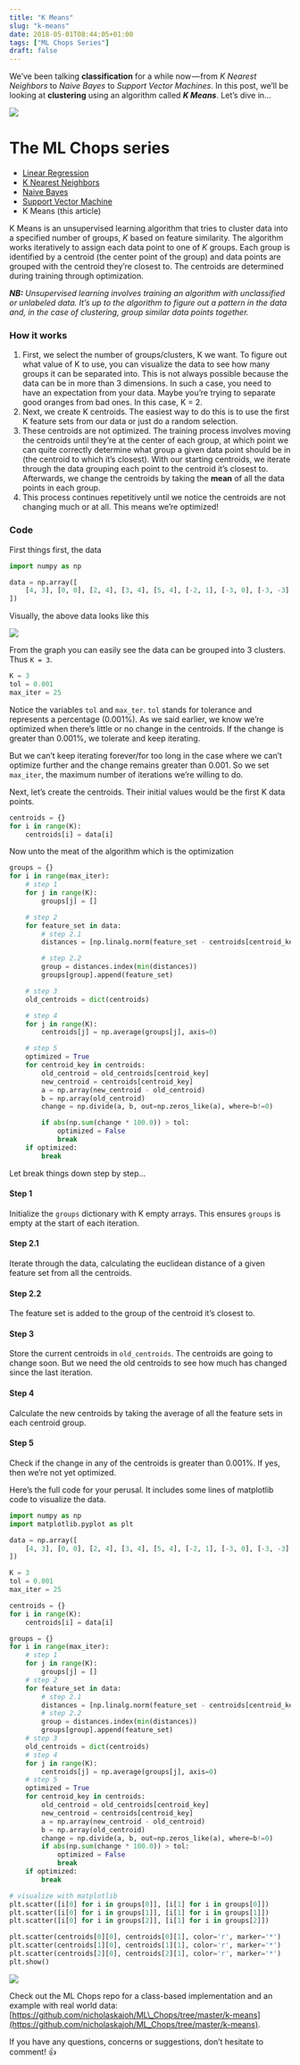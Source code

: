 ```yaml
---
title: "K Means"
slug: "k-means"
date: 2018-05-01T08:44:05+01:00
tags: ["ML Chops Series"]
draft: false
---
```


We’ve been talking **classification** for a while now — from _K Nearest Neighbors_ to _Naive Bayes_ to _Support Vector Machines_. In this post, we’ll be looking at **clustering** using an algorithm called **_K Means_**. Let’s dive in...

![](/images/k-means/k-means-meme.jpeg)

# The ML Chops series
- [Linear Regression](/linear-regression)
- [K Nearest Neighbors](/k-nearest-neighbors)
- [Naive Bayes](/naive-bayes)
- [Support Vector Machine](/support-vector-machine)
- K Means (this article)

K Means is an unsupervised learning algorithm that tries to cluster data into a specified number of groups, _K_ based on feature similarity. The algorithm works iteratively to assign each data point to one of _K_ groups. Each group is identified by a centroid (the center point of the group) and data points are grouped with the centroid they’re closest to. The centroids are determined during training through optimization.

**_NB:_** _Unsupervised learning involves training an algorithm with unclassified or unlabeled data. It’s up to the algorithm to figure out a pattern in the data and, in the case of clustering, group similar data points together._

### How it works

1.  First, we select the number of groups/clusters, K we want. To figure out what value of K to use, you can visualize the data to see how many groups it can be separated into. This is not always possible because the data can be in more than 3 dimensions. In such a case, you need to have an expectation from your data. Maybe you’re trying to separate good oranges from bad ones. In this case, K = 2.
2.  Next, we create K centroids. The easiest way to do this is to use the first K feature sets from our data or just do a random selection.
3.  These centroids are not optimized. The training process involves moving the centroids until they’re at the center of each group, at which point we can quite correctly determine what group a given data point should be in (the centroid to which it’s closest). With our starting centroids, we iterate through the data grouping each point to the centroid it’s closest to. Afterwards, we change the centroids by taking the **mean** of all the data points in each group.
4.  This process continues repetitively until we notice the centroids are not changing much or at all. This means we’re optimized!

### Code

First things first, the data

```python
import numpy as np

data = np.array([  
    [4, 3], [0, 0], [2, 4], [3, 4], [5, 4], [-2, 1], [-3, 0], [-3, -3], [8, 12], [11, 11], [9, 10]  
])
```

Visually, the above data looks like this

![](/images/k-means/dataset-plot.png)

From the graph you can easily see the data can be grouped into 3 clusters. Thus `K = 3`.

```python
K = 3  
tol = 0.001  
max_iter = 25
```

Notice the variables `tol` and `max_ter`. `tol` stands for tolerance and represents a percentage (0.001%). As we said earlier, we know we’re optimized when there’s little or no change in the centroids. If the change is greater than 0.001%, we tolerate and keep iterating.

But we can’t keep iterating forever/for too long in the case where we can’t optimize further and the change remains greater than 0.001. So we set `max_iter`, the maximum number of iterations we’re willing to do.

Next, let’s create the centroids. Their initial values would be the first K data points.

```python
centroids = {}  
for i in range(K):  
    centroids[i] = data[i]
```

Now unto the meat of the algorithm which is the optimization

```python
groups = {}  
for i in range(max_iter):  
    # step 1  
    for j in range(K):  
        groups[j] = []

    # step 2  
    for feature_set in data:  
        # step 2.1  
        distances = [np.linalg.norm(feature_set - centroids[centroid_key]) for centroid_key in centroids]

        # step 2.2  
        group = distances.index(min(distances))  
        groups[group].append(feature_set)

    # step 3  
    old_centroids = dict(centroids)

    # step 4  
    for j in range(K):  
        centroids[j] = np.average(groups[j], axis=0)

    # step 5  
    optimized = True  
    for centroid_key in centroids:  
        old_centroid = old_centroids[centroid_key]  
        new_centroid = centroids[centroid_key]  
        a = np.array(new_centroid - old_centroid)  
        b = np.array(old_centroid)  
        change = np.divide(a, b, out=np.zeros_like(a), where=b!=0)

        if abs(np.sum(change * 100.0)) > tol:  
            optimized = False  
            break  
    if optimized:  
        break
```

Let break things down step by step…

#### Step 1

Initialize the `groups` dictionary with K empty arrays. This ensures `groups` is empty at the start of each iteration.

#### Step 2.1

Iterate through the data, calculating the euclidean distance of a given feature set from all the centroids.

#### Step 2.2

The feature set is added to the group of the centroid it’s closest to.

#### Step 3

Store the current centroids in `old_centroids`. The centroids are going to change soon. But we need the old centroids to see how much has changed since the last iteration.

#### Step 4

Calculate the new centroids by taking the average of all the feature sets in each centroid group.

#### Step 5

Check if the change in any of the centroids is greater than 0.001%. If yes, then we’re not yet optimized.

Here’s the full code for your perusal. It includes some lines of matplotlib code to visualize the data.

```python
import numpy as np
import matplotlib.pyplot as plt

data = np.array([
    [4, 3], [0, 0], [2, 4], [3, 4], [5, 4], [-2, 1], [-3, 0], [-3, -3], [8, 12], [11, 11], [9, 10]
])

K = 3
tol = 0.001
max_iter = 25

centroids = {}
for i in range(K):
    centroids[i] = data[i]

groups = {}
for i in range(max_iter):
    # step 1
    for j in range(K):
        groups[j] = []
    # step 2
    for feature_set in data:
        # step 2.1
        distances = [np.linalg.norm(feature_set - centroids[centroid_key]) for centroid_key in centroids]
        # step 2.2
        group = distances.index(min(distances))
        groups[group].append(feature_set)
    # step 3
    old_centroids = dict(centroids)
    # step 4
    for j in range(K):
        centroids[j] = np.average(groups[j], axis=0)
    # step 5
    optimized = True
    for centroid_key in centroids:
        old_centroid = old_centroids[centroid_key]
        new_centroid = centroids[centroid_key]
        a = np.array(new_centroid - old_centroid)
        b = np.array(old_centroid)
        change = np.divide(a, b, out=np.zeros_like(a), where=b!=0)
        if abs(np.sum(change * 100.0)) > tol:
            optimized = False
            break
    if optimized:
        break

# visualize with matplotlib
plt.scatter([i[0] for i in groups[0]], [i[1] for i in groups[0]])
plt.scatter([i[0] for i in groups[1]], [i[1] for i in groups[1]])
plt.scatter([i[0] for i in groups[2]], [i[1] for i in groups[2]])

plt.scatter(centroids[0][0], centroids[0][1], color='r', marker='*')
plt.scatter(centroids[1][0], centroids[1][1], color='r', marker='*')
plt.scatter(centroids[2][0], centroids[2][1], color='r', marker='*')
plt.show()
```

![](/images/k-means/graph-of-clusters.png)

Check out the ML Chops repo for a class-based implementation and an example with real world data: [https://github.com/nicholaskajoh/ML\_Chops/tree/master/k-means](https://github.com/nicholaskajoh/ML_Chops/tree/master/k-means).

If you have any questions, concerns or suggestions, don’t hesitate to comment! 👍
